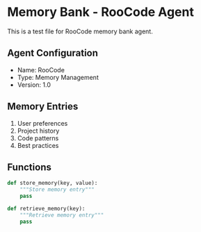 # Memory Bank - RooCode Agent
This is a test file for RooCode memory bank agent.

## Agent Configuration
- Name: RooCode
- Type: Memory Management
- Version: 1.0

## Memory Entries
1. User preferences
2. Project history
3. Code patterns
4. Best practices

## Functions
```python
def store_memory(key, value):
    """Store memory entry"""
    pass

def retrieve_memory(key):
    """Retrieve memory entry"""
    pass
```
